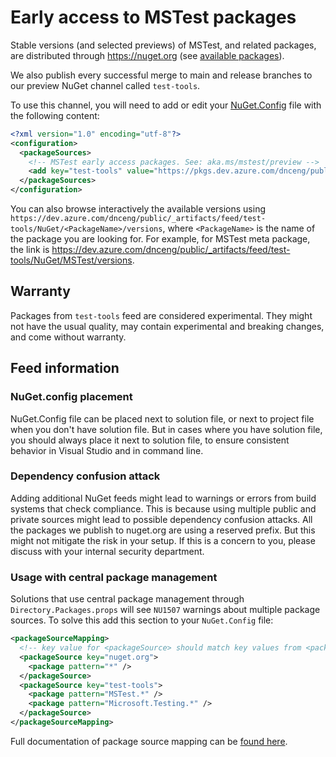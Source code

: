 # Early access to MSTest packages

Stable versions (and selected previews) of MSTest, and related packages, are distributed through <https://nuget.org> (see [available packages](../README.md#how-to-consume-mstest)).

We also publish every successful merge to main and release branches to our preview NuGet channel called `test-tools`.

To use this channel, you will need to add or edit your [NuGet.Config](https://learn.microsoft.com/nuget/reference/nuget-config-file) file with the following content:

```xml
<?xml version="1.0" encoding="utf-8"?>
<configuration>
  <packageSources>
    <!-- MSTest early access packages. See: aka.ms/mstest/preview -->
    <add key="test-tools" value="https://pkgs.dev.azure.com/dnceng/public/_packaging/test-tools/nuget/v3/index.json" />
  </packageSources>
</configuration>
```

You can also browse interactively the available versions using `https://dev.azure.com/dnceng/public/_artifacts/feed/test-tools/NuGet/<PackageName>/versions`, where `<PackageName>` is the name of the package you are looking for. For example, for MSTest meta package, the link is <https://dev.azure.com/dnceng/public/_artifacts/feed/test-tools/NuGet/MSTest/versions>.

## Warranty

Packages from `test-tools` feed are considered experimental. They might not have the usual quality, may contain experimental and breaking changes, and come without warranty.

## Feed information

### NuGet.config placement

NuGet.Config file can be placed next to solution file, or next to project file when you don't have solution file. But in cases where you have solution file, you should always place it next to solution file, to ensure consistent behavior in Visual Studio and in command line.

### Dependency confusion attack

Adding additional NuGet feeds might lead to warnings or errors from build systems that check compliance. This is because using multiple public and private sources might lead to possible dependency confusion attacks. All the packages we publish to nuget.org are using a reserved prefix. But this might not mitigate the risk in your setup. If this is a concern to you, please discuss with your internal security department.

### Usage with central package management

Solutions that use central package management through `Directory.Packages.props` will see `NU1507` warnings about multiple package sources. To solve this add this section to your `NuGet.Config` file:

```xml
<packageSourceMapping>
  <!-- key value for <packageSource> should match key values from <packageSources> element -->
  <packageSource key="nuget.org">
    <package pattern="*" />
  </packageSource>
  <packageSource key="test-tools">
    <package pattern="MSTest.*" />
    <package pattern="Microsoft.Testing.*" />
  </packageSource>
</packageSourceMapping>
```

Full documentation of package source mapping can be [found here](https://learn.microsoft.com/nuget/consume-packages/package-source-mapping#enable-by-manually-editing-nugetconfig).
